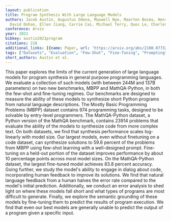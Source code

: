 ```yaml
---
layout: publication
title: Program Synthesis With Large Language Models
authors: Jacob Austin, Augustus Odena, Maxwell Nye, Maarten Bosma, Henryk Michalewski,
  David Dohan, Ellen Jiang, Carrie Cai, Michael Terry, Quoc Le, Charles Sutton
conference: Arxiv
year: 2021
bibkey: austin2021program
citations: 218
additional_links: [{name: Paper, url: 'https://arxiv.org/abs/2108.07732'}]
tags: ["Datasets", "Evaluation", "Few-Shot", "Fine-Tuning", "Prompting"]
short_authors: Austin et al.
---
```

This paper explores the limits of the current generation of large language
models for program synthesis in general purpose programming languages. We
evaluate a collection of such models (with between 244M and 137B parameters) on
two new benchmarks, MBPP and MathQA-Python, in both the few-shot and
fine-tuning regimes. Our benchmarks are designed to measure the ability of
these models to synthesize short Python programs from natural language
descriptions. The Mostly Basic Programming Problems (MBPP) dataset contains 974
programming tasks, designed to be solvable by entry-level programmers. The
MathQA-Python dataset, a Python version of the MathQA benchmark, contains 23914
problems that evaluate the ability of the models to synthesize code from more
complex text. On both datasets, we find that synthesis performance scales
log-linearly with model size. Our largest models, even without finetuning on a
code dataset, can synthesize solutions to 59.6 percent of the problems from
MBPP using few-shot learning with a well-designed prompt. Fine-tuning on a
held-out portion of the dataset improves performance by about 10 percentage
points across most model sizes. On the MathQA-Python dataset, the largest
fine-tuned model achieves 83.8 percent accuracy. Going further, we study the
model's ability to engage in dialog about code, incorporating human feedback to
improve its solutions. We find that natural language feedback from a human
halves the error rate compared to the model's initial prediction. Additionally,
we conduct an error analysis to shed light on where these models fall short and
what types of programs are most difficult to generate. Finally, we explore the
semantic grounding of these models by fine-tuning them to predict the results
of program execution. We find that even our best models are generally unable to
predict the output of a program given a specific input.